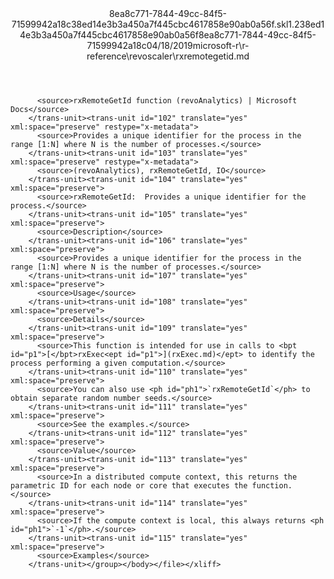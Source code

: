 <?xml version="1.0"?><xliff version="1.2" xmlns="urn:oasis:names:tc:xliff:document:1.2" xmlns:xsi="http://www.w3.org/2001/XMLSchema-instance" xsi:schemaLocation="urn:oasis:names:tc:xliff:document:1.2 xliff-core-1.2-transitional.xsd"><file datatype="xml" original="rxremotegetid.md" source-language="en-US" target-language="en-US"><header><tool tool-id="mdxliff" tool-name="mdxliff" tool-version="1.0-d1654b2" tool-company="Microsoft" /><xliffext:skl_file_name xmlns:xliffext="urn:microsoft:content:schema:xliffextensions">8ea8c771-7844-49cc-84f5-71599942a18c38ed14e3b3a450a7f445cbc4617858e90ab0a56f.skl</xliffext:skl_file_name><xliffext:version xmlns:xliffext="urn:microsoft:content:schema:xliffextensions">1.2</xliffext:version><xliffext:ms.openlocfilehash xmlns:xliffext="urn:microsoft:content:schema:xliffextensions">38ed14e3b3a450a7f445cbc4617858e90ab0a56f</xliffext:ms.openlocfilehash><xliffext:ms.sourcegitcommit xmlns:xliffext="urn:microsoft:content:schema:xliffextensions">8ea8c771-7844-49cc-84f5-71599942a18c</xliffext:ms.sourcegitcommit><xliffext:ms.lasthandoff xmlns:xliffext="urn:microsoft:content:schema:xliffextensions">04/18/2019</xliffext:ms.lasthandoff><xliffext:ms.openlocfilepath xmlns:xliffext="urn:microsoft:content:schema:xliffextensions">microsoft-r\r-reference\revoscaler\rxremotegetid.md</xliffext:ms.openlocfilepath></header><body><group id="content" extype="content"><trans-unit id="101" translate="yes" xml:space="preserve" restype="x-metadata">
          <source>rxRemoteGetId function (revoAnalytics) | Microsoft Docs</source>
        </trans-unit><trans-unit id="102" translate="yes" xml:space="preserve" restype="x-metadata">
          <source>Provides a unique identifier for the process in the range [1:N] where N is the number of processes.</source>
        </trans-unit><trans-unit id="103" translate="yes" xml:space="preserve" restype="x-metadata">
          <source>(revoAnalytics), rxRemoteGetId, IO</source>
        </trans-unit><trans-unit id="104" translate="yes" xml:space="preserve">
          <source>rxRemoteGetId:  Provides a unique identifier for the process.</source>
        </trans-unit><trans-unit id="105" translate="yes" xml:space="preserve">
          <source>Description</source>
        </trans-unit><trans-unit id="106" translate="yes" xml:space="preserve">
          <source>Provides a unique identifier for the process in the range [1:N] where N is the number of processes.</source>
        </trans-unit><trans-unit id="107" translate="yes" xml:space="preserve">
          <source>Usage</source>
        </trans-unit><trans-unit id="108" translate="yes" xml:space="preserve">
          <source>Details</source>
        </trans-unit><trans-unit id="109" translate="yes" xml:space="preserve">
          <source>This function is intended for use in calls to <bpt id="p1">[</bpt>rxExec<ept id="p1">](rxExec.md)</ept> to identify the process performing a given computation.</source>
        </trans-unit><trans-unit id="110" translate="yes" xml:space="preserve">
          <source>You can also use <ph id="ph1">`rxRemoteGetId`</ph> to obtain separate random number seeds.</source>
        </trans-unit><trans-unit id="111" translate="yes" xml:space="preserve">
          <source>See the examples.</source>
        </trans-unit><trans-unit id="112" translate="yes" xml:space="preserve">
          <source>Value</source>
        </trans-unit><trans-unit id="113" translate="yes" xml:space="preserve">
          <source>In a distributed compute context, this returns the parametric ID for each node or core that executes the function.</source>
        </trans-unit><trans-unit id="114" translate="yes" xml:space="preserve">
          <source>If the compute context is local, this always returns <ph id="ph1">`-1`</ph>.</source>
        </trans-unit><trans-unit id="115" translate="yes" xml:space="preserve">
          <source>Examples</source>
        </trans-unit></group></body></file></xliff>